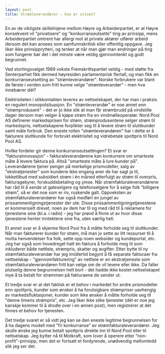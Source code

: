 ```yaml
---
layout: post
title: Strømleverandører - hva er vitsen?
---
```


En av de viktigste skillelinjene mellom Høyre og Arbeiderpartiet, er at Høyre konsekvent vil "privatisere" og "konkurranseutsette" ting av prinsipp, mens Arbeiderpartiet omtrent har allergi mot at private aktører utfører arbeid dersom det kan ansees som samfunnskritisk eller offentlig oppgave.  Jeg liker ikke prinsipprytteri, og tenker at når man gjør man endringer på ting som fungerer bør det i det minste være veldig gjennomtenkt og godt begrunnet.

Ved stortingsvalget 1989 vokste Fremskrittspartiet veldig - med støtte fra Senterpartiet fikk dermed høyresiden parlamentarisk flertall, og man fikk en konkurranseutsetting av "strømleverandører".  Norske forbrukere var blant de første i verden som fritt kunne velge "strømleverandør" - men hva innebærer dét?

Elektrisiteten i stikkontakten leveres av nettselskapet, der har man i praksis en regulert monopolsituasjon.  En "strømleverandør" er noe annet enn "strømprodusent" - det er jo ikke slik at man får strømbrudd på vindstille dager dersom man velger å kjøpe strøm fra en vindmølleoperatør.  Nord Pool AS definerer markedsprisen for strøm, strømprodusentene selger strøm til markedspris, nettselskapene forplikter seg til å levere strøm til sluttkunder samt måle forbruk.  Den eneste rollen "strømleverandøren" har i dette er å fakturere sluttkunde for forbrukt elektrisitet og vidrebetale spottpris til Nord Pool AS.

Hvilke fordeler gir denne konkurranseutsettingen?  Et svar er "fakturainnovasjon" - fakturaleverandørene kan konkurrere om smarteste måte å levere faktura på.  Altså "smarteste måte å lure kunder på".  Leverandørene tjener penger på merkelige prismodeller, salg av "ekstratjenester" som kundene ikke engang aner de har sagt ja til, lokketilbud med subsidiert strøm i én måned etterfulgt av strøm til overpris, fakturagebyrer, forskuddsbetaling og ymse.  Når strømfakturaleverandørene har råd til å sende ut gateselgere og telefonselgere for å selge folk "billigere strøm", så er det noe som er riv, ruskende galt.  Oppveksten av strømfakturaleverandører har også medført en jungel av prissammenligningstjenester der ute.  Disse prissammenligningstjenestene er kommersielt drevet, noen av dem har til og med råd til å reklamere for tjenestene sine (bl.a. i radio) - jeg har prøvd å finne ut av hvor disse tjenestene henter inntektene sine fra, uten særlig hell.

Et annet svar er å skjerme Nord Pool fra å måtte forholde seg til sluttkunder.  Når man fakturerer kunder for strøm, må man jo sette av litt ressurser til å motta henvendelser fra folk, sette opp noen websider og kundeportal, etc.  Jeg har også som hovedregel hatt én faktura å forholde meg til som inkluderer både nettleie, strømpris, skatter og avgifter.  Etter bytte til ny strømfakturaleverandør har jeg imidlertid begynt å få separate fakturaer fra nettselskap - "gjennomfakturering" av nettleie er en ekstratjeneste som strømfakturaleverandøren fritt kan velge om de vil levere eller ikke.  Da faller plutselig denne begrunnelsen helt bort - det hadde ikke kostet nettselskapet mye å ta betalt for strømmen på fakturaene de sender ut.

Et tredje svar er at det faktisk er et behov i markedet for andre prismodeller enn spottpris, kunder som ønsker å ha forutsigbare strømpriser uavhengig av markedsfluktasjoner, kunder som ikke ønsker å måtte forholde seg til "denne timens strømpris", etc.  Jeg liker ikke slike tjenester (dét er noe jeg kanskje kommer til å drodle over i en annen post), men registrerer at det finnes et behov for tjenesten.

Det tredje svaret er så vidt jeg kan se den eneste legitime begrunnelsen for å ha dagens modell med "fri konkurranse" av strømfakturaleverandører.  Jeg skulle ønske jeg kunne betalt spottpris direkte inn til Nord Pool eller til nettselskap.  Jeg bytter nå til Motkraft, som lover å operere etter "non-profit"-prinsipp, men det er fortsatt et fordyrende, unødvendig mellomledd slik jeg ser det.
